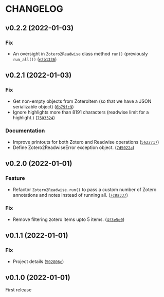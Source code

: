 # CHANGELOG

<!--next-version-placeholder-->

## v0.2.2 (2022-01-03)
### Fix
* An oversight in `Zotero2Readwise` class method `run()` (previously `run_all())` ([`e2b1336`](https://github.com/e-alizadeh/Zotero2Readwise/commit/e2b133634372b44cefc728923ae7ef384c69adda))

## v0.2.1 (2022-01-03)
### Fix
* Get non-empty objects from ZoteroItem (so that we have a JSON serializable object) ([`6b79fc9`](https://github.com/e-alizadeh/Zotero2Readwise/commit/6b79fc9bf457acd78287a8f0cbe1800f335e52fc))
* Ignore highlights more than 8191 characters (readwise limit for a highlight.) ([`7503324`](https://github.com/e-alizadeh/Zotero2Readwise/commit/7503324150d50db72abd3c3cbfda8b469a7d596d))

### Documentation
* Improve printouts for both Zotero and Readwise operations ([`5a22717`](https://github.com/e-alizadeh/Zotero2Readwise/commit/5a22717987a509c123b233dfd33aeded1a9902cd))
* Define Zotero2ReadwiseError exception object. ([`7d5022a`](https://github.com/e-alizadeh/Zotero2Readwise/commit/7d5022a0ebc28e170e07dc004042981b2be7e314))

## v0.2.0 (2022-01-01)
### Feature
* Refactor `Zotero2Readwise.run()` to pass a custom number of Zotero annotations and notes instead of running all. ([`7c8a337`](https://github.com/e-alizadeh/Zotero2Readwise/commit/7c8a3372b642e3056c5279dcfa06470eb6981f34))

### Fix
* Remove filtering zotero items upto 5 items. ([`4f3e5e0`](https://github.com/e-alizadeh/Zotero2Readwise/commit/4f3e5e097ec9f6b99e709c1b3be306802a672023))

## v0.1.1 (2022-01-01)
### Fix
* Project details ([`502806c`](https://github.com/e-alizadeh/Zotero2Readwise/commit/502806cceb8f03a8bc2ae2d3f6d79a202d7e9452))

## v0.1.0 (2022-01-01)
First release